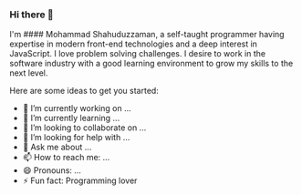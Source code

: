 ### Hi there 👋

I'm #### Mohammad Shahuduzzaman, a self-taught programmer having expertise in modern front-end technologies and a deep interest in JavaScript. I love problem solving challenges. I desire to work in the software industry with a good learning environment to grow my skills to the next level.

Here are some ideas to get you started:

- 🔭 I’m currently working on ...
- 🌱 I’m currently learning ...
- 👯 I’m looking to collaborate on ...
- 🤔 I’m looking for help with ...
- 💬 Ask me about ...
- 📫 How to reach me: ...
- 😄 Pronouns: ...
- ⚡ Fun fact: Programming lover
